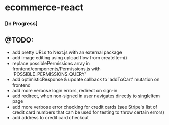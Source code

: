 # ecommerce-react

### [In Progress] 

## @TODO:
- add pretty URLs to Next.js with an external package
- add image editing using upload flow from createItem()
- replace possiblePermissions array in frontend/components/Permissions.js with 'POSSIBLE_PERMISSIONS_QUERY' 
- add optimisticResponse & update callback to 'addToCart' mutation on frontend
- add more verbose login errors, redirect on sign-in
- add redirect, when non-signed in user navigates directly to singleItem page
- add more verbose error checking for credit cards (see Stripe's list of credit card numbers that can be used for testing to throw certain errors)
- add address to credit card checkout
